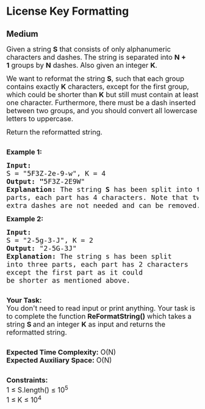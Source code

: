 # License Key Formatting
## Medium 
<div class="problems_problem_content__Xm_eO"><p><span style="font-size:18px">Given a string <strong>S</strong>&nbsp;that consists of only alphanumeric characters and dashes.<strong>&nbsp;</strong>The string is separated into&nbsp;<strong>N + 1</strong>&nbsp;groups by&nbsp;<strong>N</strong>&nbsp;dashes. Also given an integer&nbsp;<strong>K</strong>.&nbsp;</span></p>

<p><span style="font-size:18px">We want to reformat the string&nbsp;<strong>S</strong>,&nbsp;such that each group contains exactly&nbsp;<strong>K</strong>&nbsp;characters, except for the first group, which could be shorter than&nbsp;<strong>K</strong>&nbsp;but still must contain at least one character. Furthermore, there must be a dash inserted between two groups, and you should convert all lowercase letters to uppercase.</span></p>

<p><span style="font-size:18px">Return the reformatted string.</span></p>

<p><br>
<span style="font-size:18px"><strong>Example 1:</strong></span></p>

<pre><span style="font-size:18px"><strong>Input: 
</strong>S = "5F3Z-2e-9-w", K = 4
<strong>Output: "</strong>5F3Z-2E9W"
<strong>Explanation:&nbsp;</strong>The string <strong>S</strong>&nbsp;has been split into two
parts, each part has 4 characters. Note that two
extra dashes are not needed and can be removed.</span></pre>

<p><span style="font-size:18px"><strong>Example 2:</strong></span></p>

<pre><span style="font-size:18px"><strong>Input:</strong>
S = "2-5g-3-J", K = 2
<strong>Output: </strong>"2-5G-3J"
<strong>Explanation:&nbsp;</strong>The string s has been split 
into three parts, each part has 2 characters 
except the first part as it could
be shorter as mentioned above.
</span></pre>

<p><br>
<span style="font-size:18px"><strong>Your Task:&nbsp;&nbsp;</strong><br>
You don't need to read input or print anything. Your task is to complete the function <strong>ReFormatString()</strong>&nbsp;which takes a string&nbsp;<strong>S</strong><strong>&nbsp;</strong>and an integer <strong>K</strong>&nbsp;as input&nbsp;and returns the reformatted string.</span></p>

<p><br>
<span style="font-size:18px"><strong>Expected Time Complexity:</strong> O(N)<br>
<strong>Expected Auxiliary Space:</strong> O(N)</span></p>

<p><br>
<span style="font-size:18px"><strong>Constraints:</strong><br>
1 ≤ S.length() ≤ 10<sup>5</sup></span><br>
<span style="font-size:18px">1 ≤ K ≤ 10<sup>4</sup></span></p>
</div>